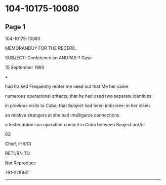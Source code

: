 # 104-10175-10080

## Page 1

104-10175-10080

MEMORANDUY FOR THE RECERO.

SUBJECT: Conference on ANUPAS-1 Case

15 September 1960

•

had tra ked Frequently renter me need out that Me her same

numerous operacional critacts; that he had used two separate identities

in previous visits to Cuba; that Subject had been indiscree: in her clains

so relative strangers at she had intelligerce connections.

a tester autoe can operation contact in Cuba between Suoject ard/or

03

Chief, iH/l/CI

RETURN TO

Not Reproduce

761-278881

---

